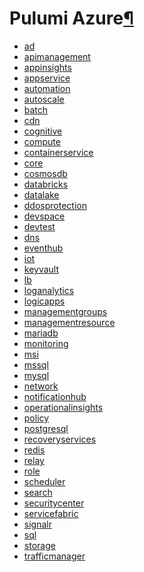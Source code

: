 <div class="section" id="pulumi-azure">
<h1>Pulumi Azure<a class="headerlink" href="#pulumi-azure" title="Permalink to this headline">¶</a></h1>
<div class="toctree-wrapper compound">
<ul>
<li class="toctree-l1"><a class="reference internal" href="ad/">ad</a></li>
<li class="toctree-l1"><a class="reference internal" href="apimanagement/">apimanagement</a></li>
<li class="toctree-l1"><a class="reference internal" href="appinsights/">appinsights</a></li>
<li class="toctree-l1"><a class="reference internal" href="appservice/">appservice</a></li>
<li class="toctree-l1"><a class="reference internal" href="automation/">automation</a></li>
<li class="toctree-l1"><a class="reference internal" href="autoscale/">autoscale</a></li>
<li class="toctree-l1"><a class="reference internal" href="batch/">batch</a></li>
<li class="toctree-l1"><a class="reference internal" href="cdn/">cdn</a></li>
<li class="toctree-l1"><a class="reference internal" href="cognitive/">cognitive</a></li>
<li class="toctree-l1"><a class="reference internal" href="compute/">compute</a></li>
<li class="toctree-l1"><a class="reference internal" href="containerservice/">containerservice</a></li>
<li class="toctree-l1"><a class="reference internal" href="core/">core</a></li>
<li class="toctree-l1"><a class="reference internal" href="cosmosdb/">cosmosdb</a></li>
<li class="toctree-l1"><a class="reference internal" href="databricks/">databricks</a></li>
<li class="toctree-l1"><a class="reference internal" href="datalake/">datalake</a></li>
<li class="toctree-l1"><a class="reference internal" href="ddosprotection/">ddosprotection</a></li>
<li class="toctree-l1"><a class="reference internal" href="devspace/">devspace</a></li>
<li class="toctree-l1"><a class="reference internal" href="devtest/">devtest</a></li>
<li class="toctree-l1"><a class="reference internal" href="dns/">dns</a></li>
<li class="toctree-l1"><a class="reference internal" href="eventhub/">eventhub</a></li>
<li class="toctree-l1"><a class="reference internal" href="iot/">iot</a></li>
<li class="toctree-l1"><a class="reference internal" href="keyvault/">keyvault</a></li>
<li class="toctree-l1"><a class="reference internal" href="lb/">lb</a></li>
<li class="toctree-l1"><a class="reference internal" href="loganalytics/">loganalytics</a></li>
<li class="toctree-l1"><a class="reference internal" href="logicapps/">logicapps</a></li>
<li class="toctree-l1"><a class="reference internal" href="managementgroups/">managementgroups</a></li>
<li class="toctree-l1"><a class="reference internal" href="managementresource/">managementresource</a></li>
<li class="toctree-l1"><a class="reference internal" href="mariadb/">mariadb</a></li>
<li class="toctree-l1"><a class="reference internal" href="monitoring/">monitoring</a></li>
<li class="toctree-l1"><a class="reference internal" href="msi/">msi</a></li>
<li class="toctree-l1"><a class="reference internal" href="mssql/">mssql</a></li>
<li class="toctree-l1"><a class="reference internal" href="mysql/">mysql</a></li>
<li class="toctree-l1"><a class="reference internal" href="network/">network</a></li>
<li class="toctree-l1"><a class="reference internal" href="notificationhub/">notificationhub</a></li>
<li class="toctree-l1"><a class="reference internal" href="operationalinsights/">operationalinsights</a></li>
<li class="toctree-l1"><a class="reference internal" href="policy/">policy</a></li>
<li class="toctree-l1"><a class="reference internal" href="postgresql/">postgresql</a></li>
<li class="toctree-l1"><a class="reference internal" href="recoveryservices/">recoveryservices</a></li>
<li class="toctree-l1"><a class="reference internal" href="redis/">redis</a></li>
<li class="toctree-l1"><a class="reference internal" href="relay/">relay</a></li>
<li class="toctree-l1"><a class="reference internal" href="role/">role</a></li>
<li class="toctree-l1"><a class="reference internal" href="scheduler/">scheduler</a></li>
<li class="toctree-l1"><a class="reference internal" href="search/">search</a></li>
<li class="toctree-l1"><a class="reference internal" href="securitycenter/">securitycenter</a></li>
<li class="toctree-l1"><a class="reference internal" href="servicefabric/">servicefabric</a></li>
<li class="toctree-l1"><a class="reference internal" href="signalr/">signalr</a></li>
<li class="toctree-l1"><a class="reference internal" href="sql/">sql</a></li>
<li class="toctree-l1"><a class="reference internal" href="storage/">storage</a></li>
<li class="toctree-l1"><a class="reference internal" href="trafficmanager/">trafficmanager</a></li>
</ul>
</div>
</div>
